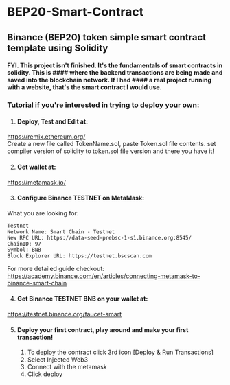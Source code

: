 # BEP20-Smart-Contract
## Binance (BEP20) token simple smart contract template using Solidity
#### FYI. This project isn't finished. It's the fundamentals of smart contracts in solidity. This is #### where the backend transactions are being made and saved into the blockchain network. If I had #### a real project running with a website, that's the smart contract I would use.


### Tutorial if you're interested in trying to deploy your own: 

1. #### Deploy, Test and Edit at:
https://remix.ethereum.org/ <br>
Create a new file called TokenName.sol, paste Token.sol file contents. 
set compiler version of solidity to token.sol file version
and there you have it!

2. #### Get wallet at:

https://metamask.io/

3. #### Configure Binance TESTNET on MetaMask:

What you are looking for:
```
Testnet
Network Name: Smart Chain - Testnet
New RPC URL: https://data-seed-prebsc-1-s1.binance.org:8545/
ChainID: 97
Symbol: BNB
Block Explorer URL: https://testnet.bscscan.com
```
For more detailed guide checkout: <br>
https://academy.binance.com/en/articles/connecting-metamask-to-binance-smart-chain

4. #### Get Binance TESTNET BNB on your wallet at:

https://testnet.binance.org/faucet-smart

5. #### Deploy your first contract, play around and make your first transaction!
    1. To deploy the contract click 3rd icon [Deploy & Run Transactions]
    1. Select Injected Web3
    1. Connect with the metamask
    1. Click deploy
